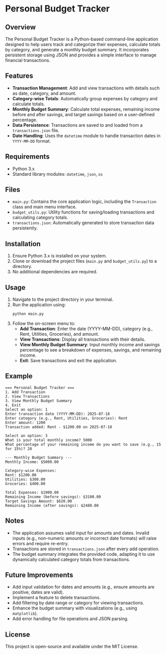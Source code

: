 # Personal Budget Tracker

## Overview
The Personal Budget Tracker is a Python-based command-line application designed to help users track and categorize their expenses, calculate totals by category, and generate a monthly budget summary. It incorporates persistent storage using JSON and provides a simple interface to manage financial transactions.

## Features
- **Transaction Management**: Add and view transactions with details such as date, category, and amount.
- **Category-wise Totals**: Automatically group expenses by category and calculate totals.
- **Monthly Budget Summary**: Calculate total expenses, remaining income before and after savings, and target savings based on a user-defined percentage.
- **Data Persistence**: Transactions are saved to and loaded from a `transactions.json` file.
- **Date Handling**: Uses the `datetime` module to handle transaction dates in `YYYY-MM-DD` format.

## Requirements
- Python 3.x
- Standard library modules: `datetime`, `json`, `os`

## Files
- `main.py`: Contains the core application logic, including the `Transaction` class and main menu interface.
- `budget_utils.py`: Utility functions for saving/loading transactions and calculating category totals.
- `transactions.json`: Automatically generated to store transaction data persistently.

## Installation
1. Ensure Python 3.x is installed on your system.
2. Clone or download the project files (`main.py` and `budget_utils.py`) to a directory.
3. No additional dependencies are required.

## Usage
1. Navigate to the project directory in your terminal.
2. Run the application using:
   ```bash
   python main.py
   ```
3. Follow the on-screen menu to:
   - **Add Transaction**: Enter the date (YYYY-MM-DD), category (e.g., Rent, Utilities, Groceries), and amount.
   - **View Transactions**: Display all transactions with their details.
   - **View Monthly Budget Summary**: Input monthly income and savings percentage to see a breakdown of expenses, savings, and remaining income.
   - **Exit**: Save transactions and exit the application.

## Example
```plaintext
=== Personal Budget Tracker ===
1. Add Transaction
2. View Transactions
3. View Monthly Budget Summary
4. Exit
Select an option: 1
Enter transaction date (YYYY-MM-DD): 2025-07-18
Enter category (e.g., Rent, Utilities, Groceries): Rent
Enter amount: 1200
Transaction added: Rent - $1200.00 on 2025-07-18

Select an option: 3
What is your total monthly income? 5000
What percentage of your remaining income do you want to save (e.g., 15 for 15%)? 20

--- Monthly Budget Summary ---
Monthly Income: $5000.00

Category-wise Expenses:
Rent: $1200.00
Utilities: $300.00
Groceries: $400.00

Total Expenses: $1900.00
Remaining Income (before savings): $3100.00
Target Savings Amount: $620.00
Remaining Income (after savings): $2480.00
```

## Notes
- The application assumes valid input for amounts and dates. Invalid inputs (e.g., non-numeric amounts or incorrect date formats) will raise errors and require re-entry.
- Transactions are stored in `transactions.json` after every add operation.
- The budget summary integrates the provided code, adapting it to use dynamically calculated category totals from transactions.

## Future Improvements
- Add input validation for dates and amounts (e.g., ensure amounts are positive, dates are valid).
- Implement a feature to delete transactions.
- Add filtering by date range or category for viewing transactions.
- Enhance the budget summary with visualizations (e.g., using `matplotlib`).
- Add error handling for file operations and JSON parsing.

## License
This project is open-source and available under the MIT License.